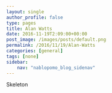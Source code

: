 ```yaml
---
layout: single
author_profile: false
type: pages
title: Alan Watts
date: 2016-11-19T2:09:00+00:00
post_image: /images/posts/default.png
permalink: /2016/11/19/Alan-Watts
categories: [general]
tags: [none]
sidebar:
    nav: "nablopomo_blog_sidenav"
---
```

Skeleton 
